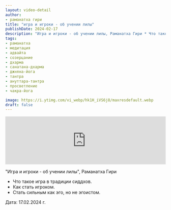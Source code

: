 ```yaml
---
layout: video-detail
author:
- раманатха гири
title: "игра и игроки - об учении лилы"
publishDate: 2024-02-17
description: "Игра и игроки - об учении лилы, Раманатха Гири * Что такое игра в традиции сиддхов. * Как стать игроком. * Стать сильным как эго, но не эгоистом.   Дата  17.02.2024 г."
tags: 
- раманатха
- медитация
- адвайта
- созерцание
- дхарма
- санатана-дхарма
- джняна-йога
- тантра
- ануттара-тантра
- просветление
- чакра-йога

image: https://i.ytimg.com/vi_webp/hk1H_iVS6j8/maxresdefault.webp
draft: false
---
```


<iframe width="100%" src="https://www.youtube.com/embed/hk1H_iVS6j8" frameborder="0" allowfullscreen=""></iframe> 

 "Игра и игроки - об учении лилы", Раманатха Гири

* Что такое игра в традиции сиддхов.
* Как стать игроком.
* Стать сильным как эго, но не эгоистом.

  
 Дата: 17.02.2024 г.

  

 